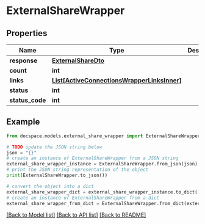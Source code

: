 # ExternalShareWrapper


## Properties

Name | Type | Description | Notes
------------ | ------------- | ------------- | -------------
**response** | [**ExternalShareDto**](ExternalShareDto.md) |  | [optional] 
**count** | **int** |  | [optional] 
**links** | [**List[ActiveConnectionsWrapperLinksInner]**](ActiveConnectionsWrapperLinksInner.md) |  | [optional] 
**status** | **int** |  | [optional] 
**status_code** | **int** |  | [optional] 

## Example

```python
from docspace.models.external_share_wrapper import ExternalShareWrapper

# TODO update the JSON string below
json = "{}"
# create an instance of ExternalShareWrapper from a JSON string
external_share_wrapper_instance = ExternalShareWrapper.from_json(json)
# print the JSON string representation of the object
print(ExternalShareWrapper.to_json())

# convert the object into a dict
external_share_wrapper_dict = external_share_wrapper_instance.to_dict()
# create an instance of ExternalShareWrapper from a dict
external_share_wrapper_from_dict = ExternalShareWrapper.from_dict(external_share_wrapper_dict)
```
[[Back to Model list]](../README.md#documentation-for-models) [[Back to API list]](../README.md#documentation-for-api-endpoints) [[Back to README]](../README.md)


